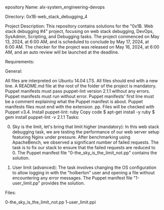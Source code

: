 epository Name: alx-system_engineering-devops

Directory: 0x1B-web_stack_debugging_4

Project Description:
This repository contains solutions for the "0x1B. Web stack debugging #4" project, focusing on web stack debugging, DevOps, SysAdmin, Scripting, and Debugging tasks. The project commenced on May 13, 2024, at 6:00 AM, and is scheduled to conclude by May 17, 2024, at 6:00 AM. The checker for the project was released on May 16, 2024, at 6:00 AM, and an auto review will be launched at the deadline.

Requirements:

General:

All files are interpreted on Ubuntu 14.04 LTS.
All files should end with a new line.
A README.md file at the root of the folder of the project is mandatory.
Puppet manifests must pass puppet-lint version 2.1.1 without any errors.
Puppet manifests must run without error.
Puppet manifests' first line must be a comment explaining what the Puppet manifest is about.
Puppet manifests files must end with the extension .pp.
Files will be checked with Puppet v3.4.
Install puppet-lint:
ruby
Copy code
$ apt-get install -y ruby
$ gem install puppet-lint -v 2.1.1
Tasks:

0. Sky is the limit, let's bring that limit higher (mandatory):
In this web stack debugging task, we are testing the performance of our web server setup featuring Nginx under pressure. After benchmarking using ApacheBench, we observed a significant number of failed requests. The task is to fix our stack to ensure that the failed requests are reduced to 0. The Puppet manifest file "0-the_sky_is_the_limit_not.pp" contains the solution.

1. User limit (advanced):
The task involves changing the OS configuration to allow logging in with the "holberton" user and opening a file without encountering any error messages. The Puppet manifest file "1-user_limit.pp" provides the solution.

Files:

0-the_sky_is_the_limit_not.pp
1-user_limit.ppi

